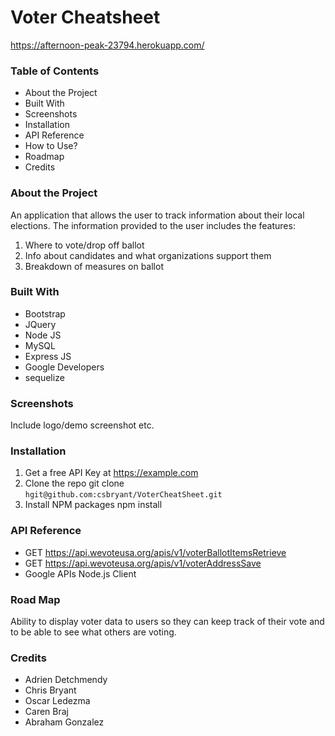 # Voter Cheatsheet
https://afternoon-peak-23794.herokuapp.com/
### Table of Contents
- About the Project
- Built With
- Screenshots
- Installation
- API Reference
- How to Use?
- Roadmap
- Credits
### About the Project
An application that allows the user to track information about their local elections.  The information provided to the user includes the features:
1. Where to vote/drop off ballot
2. Info about candidates and what organizations support them
3. Breakdown of measures on ballot
### Built With
- Bootstrap
- JQuery
- Node JS
- MySQL
- Express JS
- Google Developers
- sequelize
### Screenshots
Include logo/demo screenshot etc.
### Installation
1. Get a free API Key at https://example.com
2. Clone the repo
git clone <br/> `hgit@github.com:csbryant/VoterCheatSheet.git`
3. Install NPM packages
npm install
### API Reference
- GET https://api.wevoteusa.org/apis/v1/voterBallotItemsRetrieve
- GET https://api.wevoteusa.org/apis/v1/voterAddressSave
- Google APIs Node.js Client
### Road Map
Ability to display voter data to users so they can keep track of their vote and to be able to see what others are voting.
### Credits
- Adrien Detchmendy
- Chris Bryant
- Oscar Ledezma
- Caren Braj
- Abraham Gonzalez
